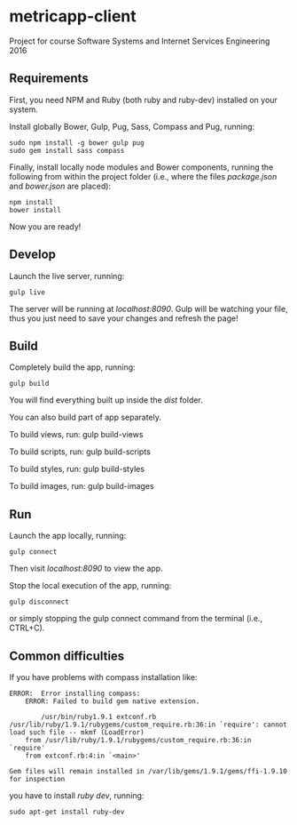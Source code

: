 # metricapp-client
Project for course Software Systems and Internet Services Engineering 2016

## Requirements
First, you need NPM and Ruby (both ruby and ruby-dev) installed on your system.

Install globally Bower, Gulp, Pug, Sass, Compass and Pug, running:

	sudo npm install -g bower gulp pug
	sudo gem install sass compass

Finally, install locally node modules and Bower components, running the following from within the project folder (i.e., where the files *package.json* and *bower.json* are placed):

	npm install
	bower install

Now you are ready!

## Develop
Launch the live server, running:

	gulp live

The server will be running at *localhost:8090*.
Gulp will be watching your file, thus you just need to save your changes and refresh the page!

## Build
Completely build the app, running:

	gulp build

You will find everything built up inside the *dist* folder.

You can also build part of app separately.

To build views, run:
	gulp build-views

To build scripts, run:
	gulp build-scripts

To build styles, run:
	gulp build-styles

To build images, run:
	gulp build-images

## Run
Launch the app locally, running:

	gulp connect

Then visit *localhost:8090* to view the app.

Stop the local execution of the app, running:

	gulp disconnect

or simply stopping the gulp connect command from the terminal (i.e., CTRL+C).

## Common difficulties

If you have problems with compass installation like:

	ERROR:  Error installing compass:
		ERROR: Failed to build gem native extension.

			/usr/bin/ruby1.9.1 extconf.rb
	/usr/lib/ruby/1.9.1/rubygems/custom_require.rb:36:in `require': cannot load such file -- mkmf (LoadError)
		from /usr/lib/ruby/1.9.1/rubygems/custom_require.rb:36:in `require'
		from extconf.rb:4:in `<main>'

	Gem files will remain installed in /var/lib/gems/1.9.1/gems/ffi-1.9.10 for inspection


you have to install *ruby dev*, running:

	sudo apt-get install ruby-dev
